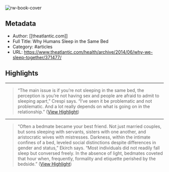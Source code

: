 ![rw-book-cover](https://readwise-assets.s3.amazonaws.com/static/images/article3.5c705a01b476.png)

## Metadata
- Author: [[theatlantic.com]]
- Full Title: Why Humans Sleep in the Same Bed
- Category: #articles
- URL: https://www.theatlantic.com/health/archive/2014/06/why-we-sleep-together/371477/

## Highlights
***

> “The main issue is if you’re not sleeping in the same bed, the perception is you’re not having sex and people are afraid to admit to sleeping apart,” Crespi says. “I’ve seen it be problematic and not problematic. And a lot really depends on what is going on in the relationship.” ([View Highlight](https://instapaper.com/read/1505696510/19748535))

***

> “Often a bedmate became your best friend. Not just married couples, but sons sleeping with servants, sisters with one another, and aristocratic wives with mistresses. Darkness, within the intimate confines of a bed, leveled social distinctions despite differences in gender and status,” Ekirch says. “Most individuals did not readily fall sleep but conversed freely. In the absence of light, bedmates coveted that hour when, frequently, formality and etiquette perished by the bedside.” ([View Highlight](https://instapaper.com/read/1505696510/19748537))

